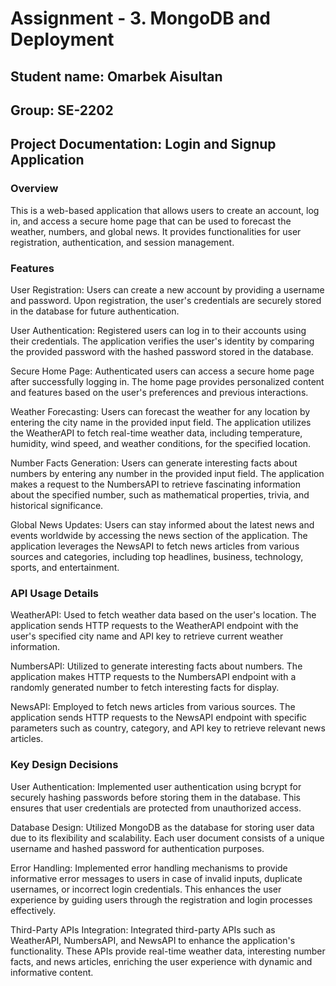 # Assignment - 3. MongoDB and Deployment
## Student name: Omarbek Aisultan 
## Group: SE-2202
## Project Documentation: Login and Signup Application
### Overview
This is a web-based application that allows users to create an account, log in, and access a secure home page that can be used to forecast the weather, numbers, and global news. It provides functionalities for user registration, authentication, and session management.

### Features
User Registration: Users can create a new account by providing a username and password. Upon registration, the user's credentials are securely stored in the database for future authentication.

User Authentication: Registered users can log in to their accounts using their credentials. The application verifies the user's identity by comparing the provided password with the hashed password stored in the database.

Secure Home Page: Authenticated users can access a secure home page after successfully logging in. The home page provides personalized content and features based on the user's preferences and previous interactions.

Weather Forecasting: Users can forecast the weather for any location by entering the city name in the provided input field. The application utilizes the WeatherAPI to fetch real-time weather data, including temperature, humidity, wind speed, and weather conditions, for the specified location.

Number Facts Generation: Users can generate interesting facts about numbers by entering any number in the provided input field. The application makes a request to the NumbersAPI to retrieve fascinating information about the specified number, such as mathematical properties, trivia, and historical significance.

Global News Updates: Users can stay informed about the latest news and events worldwide by accessing the news section of the application. The application leverages the NewsAPI to fetch news articles from various sources and categories, including top headlines, business, technology, sports, and entertainment.


### API Usage Details
WeatherAPI: Used to fetch weather data based on the user's location. The application sends HTTP requests to the WeatherAPI endpoint with the user's specified city name and API key to retrieve current weather information.

NumbersAPI: Utilized to generate interesting facts about numbers. The application makes HTTP requests to the NumbersAPI endpoint with a randomly generated number to fetch interesting facts for display.

NewsAPI: Employed to fetch news articles from various sources. The application sends HTTP requests to the NewsAPI endpoint with specific parameters such as country, category, and API key to retrieve relevant news articles.

### Key Design Decisions
User Authentication: Implemented user authentication using bcrypt for securely hashing passwords before storing them in the database. This ensures that user credentials are protected from unauthorized access.

Database Design: Utilized MongoDB as the database for storing user data due to its flexibility and scalability. Each user document consists of a unique username and hashed password for authentication purposes.

Error Handling: Implemented error handling mechanisms to provide informative error messages to users in case of invalid inputs, duplicate usernames, or incorrect login credentials. This enhances the user experience by guiding users through the registration and login processes effectively.

Third-Party APIs Integration: Integrated third-party APIs such as WeatherAPI, NumbersAPI, and NewsAPI to enhance the application's functionality. These APIs provide real-time weather data, interesting number facts, and news articles, enriching the user experience with dynamic and informative content.
